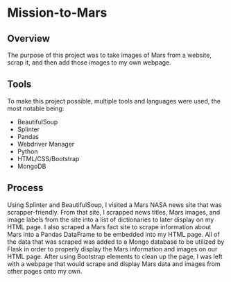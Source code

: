 # Mission-to-Mars

## Overview
The purpose of this project was to take images of Mars from a website, scrap it, and then add those images to my own webpage.

## Tools
To make this project possible, multiple tools and languages were used, the most notable being:
- BeautifulSoup
- Splinter
- Pandas
- Webdriver Manager
- Python
- HTML/CSS/Bootstrap
- MongoDB

## Process
Using Splinter and BeautifulSoup, I visited a Mars NASA news site that was scrapper-friendly. From that site, I scrapped news titles, Mars images, and image labels from the site into a list of dictionaries to later display on my HTML page. I also scraped a Mars fact site to scrape information about Mars into a Pandas DataFrame to be embedded into my HTML page. All of the data that was scraped was added to a Mongo database to be utilized by Flask in order to properly display the Mars information and images on our HTML page. After using Bootstrap elements to clean up the page, I was left with a webpage that would scrape and display Mars data and images from other pages onto my own.
